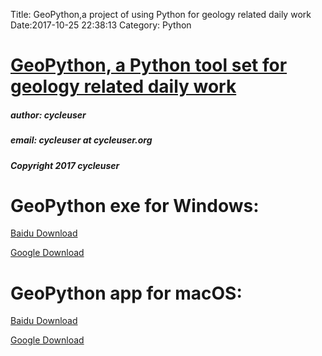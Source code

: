 Title: GeoPython,a project of using Python for geology related daily work
Date:2017-10-25 22:38:13
Category: Python


# [GeoPython, a Python tool set for geology related daily work](https://zhuanlan.zhihu.com/p/28908475?refer=python-kivy)



##### author: cycleuser
##### email: cycleuser at cycleuser.org
##### Copyright 2017 cycleuser


# GeoPython exe for Windows:
[Baidu Download](http://pan.baidu.com/s/1eRZ8l7G)

[Google Download](https://drive.google.com/open?id=0B299gyAIgmpqX3RlLWRTa3gtcEk)




# GeoPython app for macOS:
[Baidu Download](http://pan.baidu.com/s/1nvJvhjz)

[Google Download](https://drive.google.com/open?id=0B299gyAIgmpqTXZvQWpUWG9XR0U)

